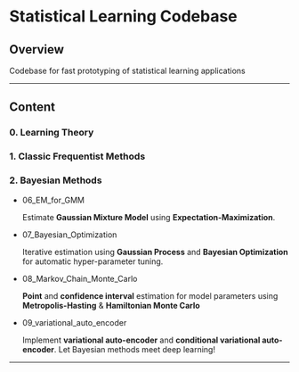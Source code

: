 # **Statistical Learning Codebase**

## Overview

Codebase for fast prototyping of statistical learning applications

---

## Content

### 0. Learning Theory

### 1. Classic Frequentist Methods

### 2. Bayesian Methods

* 06_EM_for_GMM

   Estimate **Gaussian Mixture Model** using **Expectation-Maximization**.
* 07_Bayesian_Optimization

   Iterative estimation using **Gaussian Process** and **Bayesian Optimization** for automatic hyper-parameter tuning.
* 08_Markov_Chain_Monte_Carlo

   **Point** and **confidence interval** estimation for model parameters using **Metropolis-Hasting** & **Hamiltonian Monte Carlo**
* 09_variational_auto_encoder
   
   Implement **variational auto-encoder** and **conditional variational auto-encoder**. Let Bayesian methods meet deep learning!
   
---
